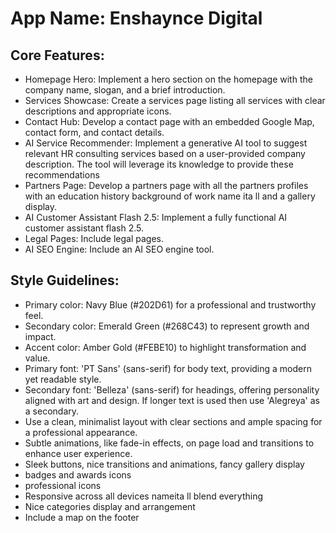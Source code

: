 # **App Name**: Enshaynce Digital

## Core Features:

- Homepage Hero: Implement a hero section on the homepage with the company name, slogan, and a brief introduction.
- Services Showcase: Create a services page listing all services with clear descriptions and appropriate icons.
- Contact Hub: Develop a contact page with an embedded Google Map, contact form, and contact details.
- AI Service Recommender: Implement a generative AI tool to suggest relevant HR consulting services based on a user-provided company description. The tool will leverage its knowledge to provide these recommendations
- Partners Page: Develop a partners page with all the partners profiles with an education history background of work name ita ll and a gallery display.
- AI Customer Assistant Flash 2.5: Implement a fully functional AI customer assistant flash 2.5.
- Legal Pages: Include legal pages.
- AI SEO Engine: Include an AI SEO engine tool.

## Style Guidelines:

- Primary color: Navy Blue (#202D61) for a professional and trustworthy feel.
- Secondary color: Emerald Green (#268C43) to represent growth and impact.
- Accent color: Amber Gold (#FEBE10) to highlight transformation and value.
- Primary font: 'PT Sans' (sans-serif) for body text, providing a modern yet readable style.
- Secondary font: 'Belleza' (sans-serif) for headings, offering personality aligned with art and design. If longer text is used then use 'Alegreya' as a secondary.
- Use a clean, minimalist layout with clear sections and ample spacing for a professional appearance.
- Subtle animations, like fade-in effects, on page load and transitions to enhance user experience.
- Sleek buttons, nice transitions and animations, fancy gallery display
- badges and awards icons
- professional icons
- Responsive across all devices nameita ll blend everything
- Nice categories display and arrangement
- Include a map on the footer